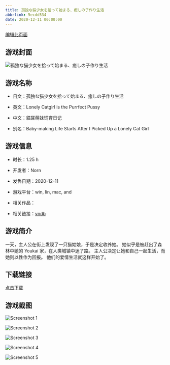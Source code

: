 ```yaml
---
title: 孤独な猫少女を拾って始まる、癒しの子作り生活
abbrlink: 5ecdd534
date: 2020-12-11 00:00:00
---
```

[编辑此页面](https://github.com/ACG-3/ADV3-source/blob/main/source/_posts/games/%E5%AD%A4%E7%8B%AC%E3%81%AA%E7%8C%AB%E5%B0%91%E5%A5%B3%E3%82%92%E6%8B%BE%E3%81%A3%E3%81%A6%E5%A7%8B%E3%81%BE%E3%82%8B%E3%80%81%E7%99%92%E3%81%97%E3%81%AE%E5%AD%90%E4%BD%9C%E3%82%8A%E7%94%9F%E6%B4%BB.md)

## 游戏封面

![孤独な猫少女を拾って始まる、癒しの子作り生活](https://pan.timero.xyz/d/onedrive/img_lib_001/%E5%AD%A4%E7%8B%AC%E3%81%AA%E7%8C%AB%E5%B0%91%E5%A5%B3%E3%82%92%E6%8B%BE%E3%81%A3%E3%81%A6%E5%A7%8B%E3%81%BE%E3%82%8B%E3%80%81%E7%99%92%E3%81%97%E3%81%AE%E5%AD%90%E4%BD%9C%E3%82%8A%E7%94%9F%E6%B4%BB_cover.avif)


## 游戏名称

- 日文：孤独な猫少女を拾って始まる、癒しの子作り生活
- 英文：Lonely Catgirl is the Purrfect Pussy
- 中文：貓耳萌妹饲育日记

- 别名：Baby-making Life Starts After I Picked Up a Lonely Cat Girl


## 游戏信息

- 时长：1.25 h
- 开发者：Norn
- 发售日期：2020-12-11
- 游戏平台：win, lin, mac, and
- 相关作品：

- 相关链接：[vndb](https://vndb.org/v29806)


## 游戏简介

一天，主人公在街上发现了一只猫姑娘，于是决定收养她。
她似乎是被赶出了森林中她的 Youkai 家，在人类城镇中迷了路。
主人公决定让她和自己一起生活，而她则以性作为回报。
他们的爱情生活就这样开始了。



## 下载链接

[点击下载](https://pan.timero.xyz/onedrive/adv_lib_001/%E5%AD%A4%E7%8B%AC%E3%81%AA%E7%8C%AB%E5%B0%91%E5%A5%B3%E3%82%92%E6%8B%BE%E3%81%A3%E3%81%A6%E5%A7%8B%E3%81%BE%E3%82%8B%E3%80%81%E7%99%92%E3%81%97%E3%81%AE%E5%AD%90%E4%BD%9C%E3%82%8A%E7%94%9F%E6%B4%BB)


## 游戏截图


![Screenshot 1](https://pan.timero.xyz/d/onedrive/img_lib_001/%E5%AD%A4%E7%8B%AC%E3%81%AA%E7%8C%AB%E5%B0%91%E5%A5%B3%E3%82%92%E6%8B%BE%E3%81%A3%E3%81%A6%E5%A7%8B%E3%81%BE%E3%82%8B%E3%80%81%E7%99%92%E3%81%97%E3%81%AE%E5%AD%90%E4%BD%9C%E3%82%8A%E7%94%9F%E6%B4%BB_Screenshot_1.avif)

![Screenshot 2](https://pan.timero.xyz/d/onedrive/img_lib_001/%E5%AD%A4%E7%8B%AC%E3%81%AA%E7%8C%AB%E5%B0%91%E5%A5%B3%E3%82%92%E6%8B%BE%E3%81%A3%E3%81%A6%E5%A7%8B%E3%81%BE%E3%82%8B%E3%80%81%E7%99%92%E3%81%97%E3%81%AE%E5%AD%90%E4%BD%9C%E3%82%8A%E7%94%9F%E6%B4%BB_Screenshot_2.avif)

![Screenshot 3](https://pan.timero.xyz/d/onedrive/img_lib_001/%E5%AD%A4%E7%8B%AC%E3%81%AA%E7%8C%AB%E5%B0%91%E5%A5%B3%E3%82%92%E6%8B%BE%E3%81%A3%E3%81%A6%E5%A7%8B%E3%81%BE%E3%82%8B%E3%80%81%E7%99%92%E3%81%97%E3%81%AE%E5%AD%90%E4%BD%9C%E3%82%8A%E7%94%9F%E6%B4%BB_Screenshot_3.avif)

![Screenshot 4](https://pan.timero.xyz/d/onedrive/img_lib_001/%E5%AD%A4%E7%8B%AC%E3%81%AA%E7%8C%AB%E5%B0%91%E5%A5%B3%E3%82%92%E6%8B%BE%E3%81%A3%E3%81%A6%E5%A7%8B%E3%81%BE%E3%82%8B%E3%80%81%E7%99%92%E3%81%97%E3%81%AE%E5%AD%90%E4%BD%9C%E3%82%8A%E7%94%9F%E6%B4%BB_Screenshot_4.avif)

![Screenshot 5](https://pan.timero.xyz/d/onedrive/img_lib_001/%E5%AD%A4%E7%8B%AC%E3%81%AA%E7%8C%AB%E5%B0%91%E5%A5%B3%E3%82%92%E6%8B%BE%E3%81%A3%E3%81%A6%E5%A7%8B%E3%81%BE%E3%82%8B%E3%80%81%E7%99%92%E3%81%97%E3%81%AE%E5%AD%90%E4%BD%9C%E3%82%8A%E7%94%9F%E6%B4%BB_Screenshot_5.avif)


